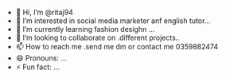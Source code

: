 - 👋 Hi, I’m @ritaj94
- 👀 I’m interested in social media marketer anf english tutor...
- 🌱 I’m currently learning fashion desighn ...
- 💞️ I’m looking to collaborate on .different projects..
- 📫 How to reach me .send me dm or contact me 0359882474
- 😄 Pronouns: ...
- ⚡ Fun fact: ...

<!---
ritaj94/ritaj94 is a ✨ special ✨ repository because its `README.md` (this file) appears on your GitHub profile.
You can click the Preview link to take a look at your changes.
--->
